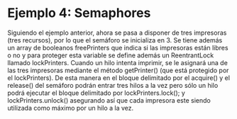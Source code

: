 # Ejemplo 4: Semaphores

Siguiendo el ejemplo anterior, ahora se pasa a disponer de tres impresoras (tres recursos), por lo
que el semáforo se inicializa en 3. Se tiene además un array de booleanos freePrinters que indica si
las impresoras están libres o no y para proteger esta variable se define además un ReentrantLock
llamado lockPrinters. Cuando un hilo intenta imprimir, se le asignará una de las tres impresoras mediante
el método getPrinter() (que está protegido por el lockPrinters). De esta manera en el bloque delimitado
por el acquire() y el release() del semáforo podrán entrar tres hilos a la vez pero sólo un hilo podrá
ejecutar el bloque delimitado por lockPrinters.lock(); y lockPrinters.unlock() asegurando así que cada
impresora este siendo utilizada como máximo por un hilo a la vez.
